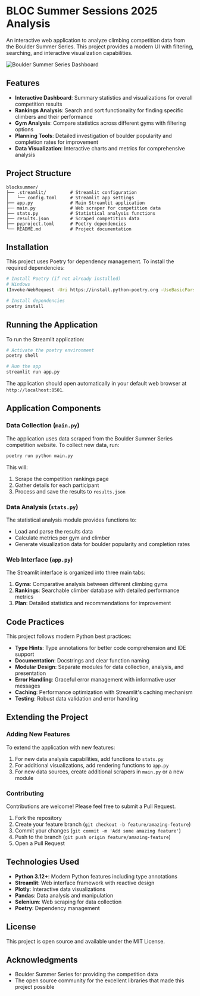 # BLOC Summer Sessions 2025 Analysis

An interactive web application to analyze climbing competition data from the Boulder Summer Series. This project provides a modern UI with filtering, searching, and interactive visualization capabilities.

![Boulder Summer Series Dashboard](https://blocsummer.at/wpbs/wp-content/uploads/2023/04/Bloc-Summer-2023_Logo_Header-400x130.webp)

## Features

- **Interactive Dashboard**: Summary statistics and visualizations for overall competition results
- **Rankings Analysis**: Search and sort functionality for finding specific climbers and their performance
- **Gym Analysis**: Compare statistics across different gyms with filtering options
- **Planning Tools**: Detailed investigation of boulder popularity and completion rates for improvement
- **Data Visualization**: Interactive charts and metrics for comprehensive analysis

## Project Structure

```
blocksummer/
├── .streamlit/         # Streamlit configuration
│   └── config.toml     # Streamlit app settings
├── app.py              # Main Streamlit application
├── main.py             # Web scraper for competition data
├── stats.py            # Statistical analysis functions
├── results.json        # Scraped competition data
├── pyproject.toml      # Poetry dependencies
└── README.md           # Project documentation
```

## Installation

This project uses Poetry for dependency management. To install the required dependencies:

```bash
# Install Poetry (if not already installed)
# Windows
(Invoke-WebRequest -Uri https://install.python-poetry.org -UseBasicParsing).Content | python -

# Install dependencies
poetry install
```

## Running the Application

To run the Streamlit application:

```bash
# Activate the poetry environment
poetry shell

# Run the app
streamlit run app.py
```

The application should open automatically in your default web browser at `http://localhost:8501`.

## Application Components

### Data Collection (`main.py`)

The application uses data scraped from the Boulder Summer Series competition website. To collect new data, run:

```bash
poetry run python main.py
```

This will:
1. Scrape the competition rankings page
2. Gather details for each participant
3. Process and save the results to `results.json`

### Data Analysis (`stats.py`)

The statistical analysis module provides functions to:
- Load and parse the results data
- Calculate metrics per gym and climber
- Generate visualization data for boulder popularity and completion rates

### Web Interface (`app.py`)

The Streamlit interface is organized into three main tabs:

1. **Gyms**: Comparative analysis between different climbing gyms
2. **Rankings**: Searchable climber database with detailed performance metrics
3. **Plan**: Detailed statistics and recommendations for improvement

## Code Practices

This project follows modern Python best practices:

- **Type Hints**: Type annotations for better code comprehension and IDE support
- **Documentation**: Docstrings and clear function naming
- **Modular Design**: Separate modules for data collection, analysis, and presentation
- **Error Handling**: Graceful error management with informative user messages
- **Caching**: Performance optimization with Streamlit's caching mechanism
- **Testing**: Robust data validation and error handling

## Extending the Project

### Adding New Features

To extend the application with new features:

1. For new data analysis capabilities, add functions to `stats.py`
2. For additional visualizations, add rendering functions to `app.py`
3. For new data sources, create additional scrapers in `main.py` or a new module

### Contributing

Contributions are welcome! Please feel free to submit a Pull Request.

1. Fork the repository
2. Create your feature branch (`git checkout -b feature/amazing-feature`)
3. Commit your changes (`git commit -m 'Add some amazing feature'`)
4. Push to the branch (`git push origin feature/amazing-feature`)
5. Open a Pull Request

## Technologies Used

- **Python 3.12+**: Modern Python features including type annotations
- **Streamlit**: Web interface framework with reactive design
- **Plotly**: Interactive data visualizations
- **Pandas**: Data analysis and manipulation
- **Selenium**: Web scraping for data collection
- **Poetry**: Dependency management

## License

This project is open source and available under the MIT License.

## Acknowledgments

- Boulder Summer Series for providing the competition data
- The open source community for the excellent libraries that made this project possible 